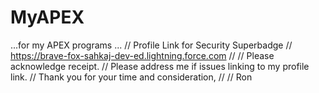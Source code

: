 # MyAPEX
...for my APEX programs ...
// Profile Link for Security Superbadge
// https://brave-fox-sahkaj-dev-ed.lightning.force.com
//
// Please acknowledge receipt.
// Please address me if issues linking to my profile link.
// Thank you for your time and consideration,
//
// Ron
